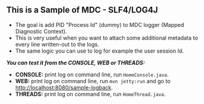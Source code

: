 **This is a Sample of MDC - SLF4/LOG4J**
--
* The goal is add PID "Process Id" (dummy) to MDC logger (Mapped Diagnostic Context).
* This is very useful when you want to attach some additional metadata to every line written-out to the logs.
* The same logic you can use to log for example the user session Id.

**_You can test it from the CONSOLE, WEB or THREADS:_**

* **CONSOLE:** print log on command line, run `HomeConsole.java`.
* **WEB:** print log on command line, run `mvn jetty:run` and go to [http://localhost:8080/sample-logback](http://localhost:8080/sample-logback).
* **THREADS:** print log on command line, run `HomeThread.java`.
